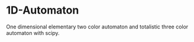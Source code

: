 # 1D-Automaton
One dimensional elementary two color automaton and totalistic three color automaton with scipy.

